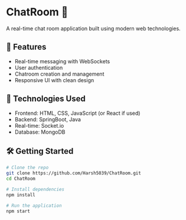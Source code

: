 # ChatRoom 💬

A real-time chat room application built using modern web technologies.

## 🔧 Features

- Real-time messaging with WebSockets
- User authentication
- Chatroom creation and management
- Responsive UI with clean design

## 🚀 Technologies Used

- Frontend: HTML, CSS, JavaScript (or React if used)
- Backend: SpringBoot, Java
- Real-time: Socket.io
- Database: MongoDB 

## 🛠️ Getting Started

```bash
# Clone the repo
git clone https://github.com/Harsh5039/ChatRoom.git
cd ChatRoom

# Install dependencies
npm install

# Run the application
npm start
